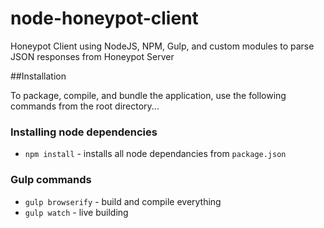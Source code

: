 # node-honeypot-client
Honeypot Client using NodeJS, NPM, Gulp, and custom modules to parse JSON responses from Honeypot Server

##Installation

To package, compile, and bundle the application, use the following commands from the root directory...

### Installing node dependencies
* `npm install` - installs all node dependancies from `package.json`

### Gulp commands
* `gulp browserify` - build and compile everything
* `gulp watch` - live building


